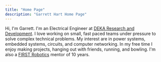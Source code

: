 ```yaml
---
title: "Home Page"
description: "Garrett Hart Home Page"
---
```


<!-- {{< lead >}}

{{< /lead >}} -->

Hi, I'm Garrett. I'm an Electrical Engineer at [DEKA Research and Development](https://dekaresearch.com/). I love working on small, fast paced teams under pressure to solve complex technical problems. My interest are in power systems, embedded systems, circuits, and computer networking. In my free time I enjoy making projects, hanging out with friends, running, and bowling. I'm also a [FIRST Robotics](https://www.firstinspires.org/robotics/frc) mentor of 10 years.

<!-- {{< figure src="garrett-rocket-wide.png" >}} -->
